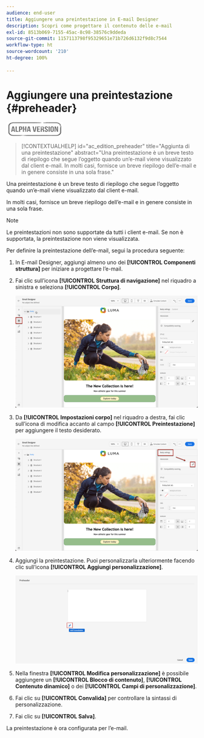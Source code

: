 ```yaml
---
audience: end-user
title: Aggiungere una preintestazione in E-mail Designer
description: Scopri come progettare il contenuto delle e-mail
exl-id: 8513b069-7155-45ac-8c98-38576c9ddeda
source-git-commit: 1157113798f95329651e71b726d6132f9d8c7544
workflow-type: ht
source-wordcount: '210'
ht-degree: 100%

---
```


# Aggiungere una preintestazione {#preheader}

![](../assets/do-not-localize/badge.png)

>[!CONTEXTUALHELP]
>id="ac_edition_preheader"
>title="Aggiunta di una preintestazione"
>abstract="Una preintestazione è un breve testo di riepilogo che segue l’oggetto quando un’e-mail viene visualizzato dal client e-mail. In molti casi, fornisce un breve riepilogo dell’e-mail e in genere consiste in una sola frase."

Una preintestazione è un breve testo di riepilogo che segue l’oggetto quando un’e-mail viene visualizzato dal client e-mail.

In molti casi, fornisce un breve riepilogo dell’e-mail e in genere consiste in una sola frase.

>[!NOTE]
>
>Le preintestazioni non sono supportate da tutti i client e-mail. Se non è supportata, la preintestazione non viene visualizzata.

Per definire la preintestazione dell’e-mail, segui la procedura seguente:

1. In E-mail Designer, aggiungi almeno uno dei **[!UICONTROL Componenti struttura]** per iniziare a progettare l’e-mail.

1. Fai clic sull’icona **[!UICONTROL Struttura di navigazione]** nel riquadro a sinistra e seleziona **[!UICONTROL Corpo]**.

   ![](assets/preheader_body.png)

1. Da **[!UICONTROL Impostazioni corpo]** nel riquadro a destra, fai clic sull’icona di modifica accanto al campo **[!UICONTROL Preintestazione]** per aggiungere il testo desiderato.

   ![](assets/preheader_body_settings.png)

1. Aggiungi la preintestazione. Puoi personalizzarla ulteriormente facendo clic sull’icona **[!UICONTROL Aggiungi personalizzazione]**.

   ![](assets/preheader_3.png)

1. Nella finestra **[!UICONTROL Modifica personalizzazione]** è possibile aggiungere un **[!UICONTROL Blocco di contenuto]**, **[!UICONTROL Contenuto dinamico]** o dei **[!UICONTROL Campi di personalizzazione]**.

1. Fai clic su **[!UICONTROL Convalida]** per controllare la sintassi di personalizzazione.

1. Fai clic su **[!UICONTROL Salva]**.

La preintestazione è ora configurata per l’e-mail.
